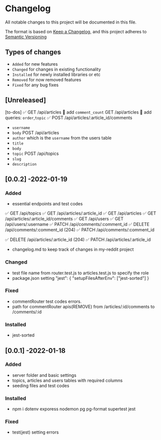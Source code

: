 # Changelog
All notable changes to this project will be documented in this file.

The format is based on [Keep a Changelog](https://keepachangelog.com/en/1.0.0/),
and this project adheres to [Semantic Versioning](https://semver.org/spec/v2.0.0.html)

## Types of changes

- `Added` for new features
- `Changed` for changes in existing functionality
- `Installed` for newly installed libraries or etc
- `Removed` for now removed features
- `Fixed` for any bug fixes

## [Unreleased]

[to-dos]
✅ GET /api/articles 🥦 add `comment_count`
    GET /api/articles 🥦 add queries: `order`,`topic`
✅ POST /api/articles/:article_id/comments 
  - `username`
  - `body`
    POST /api/articles 
  - `author` which is the `username` from the users table
  - `title`
  - `body`
  - `topic`
    POST /api/topics
  - `slug`
  - `description`

## [0.0.2] -2022-01-19
### Added
- essential endpoints and test codes

✅ GET /api/topics
✅ GET /api/articles/:article_id
✅ GET /api/articles
✅ GET /api/articles/:article_id/comments
✅ GET /api/users
✅ GET /api/users/:username
✅ PATCH /api/comments/:comment_id
✅ DELETE /api/comments/:comment_id (204)
✅ PATCH /api/comments/:comment_id

✅ DELETE /api/articles/:article_id (204)
✅ PATCH /api/articles/:article_id

- changelog.md to keep track of changes in my-reddit project
### Changed
- test file name from router.test.js to articles.test.js to specify the role
- package.json setting 
    "jest": {
    "setupFilesAfterEnv": ["jest-sorted"]
  }
### Fixed
- commentRouter test codes errors.
- path for commentRouter apis(REMOVE) from /articles/:id/comments to /comments/:id
### Installed
- jest-sorted

## [0.0.1] -2022-01-18
### Added
- server folder and basic settings
- topics, articles and users tables with required columns
- seeding files and test codes
### Installed
- npm i dotenv exporess nodemon pg pg-format supertest jest
### Fixed
- test(jest) setting errors

